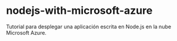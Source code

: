 nodejs-with-microsoft-azure
===========================

Tutorial para desplegar una aplicación escrita en Node.js en la nube Microsoft Azure.
